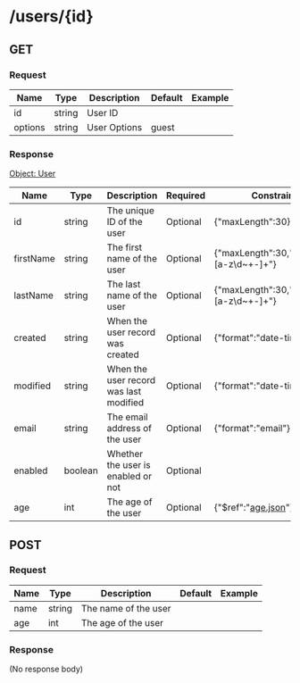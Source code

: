 # /users/{id}

## GET

### Request
| Name  | Type  | Description | Default | Example |
|-------|-------|-------------|---------|---------| 
| id | string | User ID |  |  |
| options | string | User Options | guest |  |
        

### Response
[Object: User](schema/user.json)

| Name  | Type  | Description | Required | Constraint | Example |
|-------|-------|-------------|----------|------------|---------| 
| id | string | The unique ID of the user | Optional | {"maxLength":30} |  |
| firstName | string | The first name of the user | Optional | {"maxLength":30,"pattern":"[a-z\\d~+-]+"} |  |
| lastName | string | The last name of the user | Optional | {"maxLength":30,"pattern":"[a-z\\d~+-]+"} |  |
| created | string | When the user record was created | Optional | {"format":"date-time"} | 2018-01-01T12:00:00Z |
| modified | string | When the user record was last modified | Optional | {"format":"date-time"} | 2018-01-01T12:00:00Z |
| email | string | The email address of the user | Optional | {"format":"email"} |  |
| enabled | boolean | Whether the user is enabled or not | Optional |  |  |
| age | int | The age of the user | Optional | {"$ref":"[age.json](schema\/age.json)"} | 29 |
               
## POST

### Request
| Name  | Type  | Description | Default | Example |
|-------|-------|-------------|---------|---------| 
| name | string | The name of the user |  |  |
| age | int | The age of the user |  |  |
        

### Response
(No response body)       